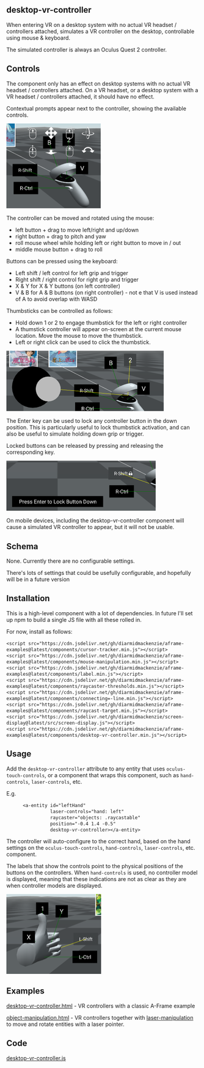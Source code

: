 ## desktop-vr-controller

When entering VR on a desktop system with no actual VR headset / controllers attached, simulates a VR controller on the desktop, controllable using mouse & keyboard.

The simulated controller is always an Oculus Quest 2 controller.

## Controls

The component only has an effect on desktop systems with no actual VR headset / controllers attached.  On a VR headset, or a desktop system with a VR headset / controllers attached, it should have no effect.

Contextual prompts appear next to the controller, showing the available controls.

<img src="image-20220802185450073.png" alt="image-20220802185450073" style="zoom:50%;" />

The controller can be moved and rotated using the mouse:

- left button + drag to move left/right and up/down
- right button + drag to pitch and yaw
- roll mouse wheel while holding left or right button to move in / out
- middle mouse button + drag to roll

Buttons can be pressed using the keyboard:

- Left shift / left control for left grip and trigger
- Right shift / right control for right grip and trigger
- X & Y for X & Y buttons (on left controller)
- V & B for A & B buttons (on right controller) - not e that V is used instead of A to avoid overlap with WASD

Thumbsticks can be controlled as follows:

- Hold down 1 or 2 to engage thumbstick for the left or right controller
- A thumstick controller will appear on-screen at the current mouse location.  Move the mouse to move the thumbstick.
- Left or right click can be used to click the thumbstick.

<img src="image-20220802185543518.png" alt="image-20220802185543518" style="zoom:50%;" />

The Enter key can be used to lock any controller button in the down position.  This is particularly useful to lock thumbstick activation, and can also be useful to simulate holding down grip or trigger.

Locked buttons can be released by pressing and releasing the corresponding key.

<img src="image-20220802185741939.png" alt="image-20220802185741939" style="zoom:50%;" />

On mobile devices, including the desktop-vr-controller component will cause a simulated VR controller to appear, but it will not be usable.



## Schema

None.  Currently there are no configurable settings.

There's lots of settings that could be usefully configurable, and hopefully will be in a future version



## Installation

This is a high-level component with a lot of dependencies.  In future I'll set up npm to build a single JS file with all these rolled in.  

For now, install as follows:

```
<script src="https://cdn.jsdelivr.net/gh/diarmidmackenzie/aframe-examples@latest/components/cursor-tracker.min.js"></script>
<script src="https://cdn.jsdelivr.net/gh/diarmidmackenzie/aframe-examples@latest/components/mouse-manipulation.min.js"></script>
<script src="https://cdn.jsdelivr.net/gh/diarmidmackenzie/aframe-examples@latest/components/label.min.js"></script>
<script src="https://cdn.jsdelivr.net/gh/diarmidmackenzie/aframe-examples@latest/components/raycaster-thresholds.min.js"></script>
<script src="https://cdn.jsdelivr.net/gh/diarmidmackenzie/aframe-examples@latest/components/connecting=-line.min.js"></script>
<script src="https://cdn.jsdelivr.net/gh/diarmidmackenzie/aframe-examples@latest/components/raycast-target.min.js"></script>
<script src="https://cdn.jsdelivr.net/gh/diarmidmackenzie/screen-display@latest/src/screen-display.js"></script>            
<script src="https://cdn.jsdelivr.net/gh/diarmidmackenzie/aframe-examples@latest/components/desktop-vr-controller.min.js"></script>
```



## Usage

Add the `desktop-vr-controller` attribute to any entity that uses `oculus-touch-controls`, or a component that wraps this component, such as `hand-controls`, `laser-controls`, etc.

E.g.

```
      <a-entity id="leftHand"
                laser-controls="hand: left"
                raycaster="objects: .raycastable"
                position="-0.4 1.4 -0.5"
                desktop-vr-controller></a-entity>
```

The controller will auto-configure to the correct hand, based on the hand settings on the  `oculus-touch-controls`,  `hand-controls`, `laser-controls`, etc. component.

The labels that show the controls point to the physical positions of the buttons on the controllers.  When `hand-controls` is used, no controller model is displayed, meaning that these indications are not as clear as they are when controller models are displayed.

<img src="image-20220802190100076.png" alt="image-20220802190100076" style="zoom:50%;" />



## Examples

[desktop-vr-controller.html](https://diarmidmackenzie.github.io/aframe-examples/component-usage/desktop-vr-controller.html) - VR controllers with a classic A-Frame example

[object-manipulation.html](https://diarmidmackenzie.github.io/aframe-examples/component-usage/object-manipulation.html) - VR controllers together with [laser-manipulation](https://diarmidmackenzie.github.io/aframe-examples/docs/laser-manipulation.html) to move and rotate entities with a laser pointer.



## Code

  [desktop-vr-controller.js](https://github.com/diarmidmackenzie/aframe-examples/blob/main/components/desktop-vr-controller.js)